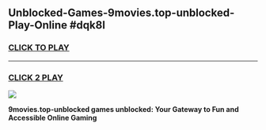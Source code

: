 
## Unblocked-Games-9movies.top-unblocked-Play-Online #dqk8l
<h3>
<a href="https://news.freeplayer.one?title=9movies.top-unblocked&ref=3">CLICK TO PLAY</a></h3>
<hr>

<h3>
<a href="https://news.freeplayer.one?title=9movies.top-unblocked&ref=3">CLICK 2 PLAY</a>
  
</h3>

<a href="https://news.freeplayer.one?title=9movies.top-unblocked&ref=3"><img src="https://clearcache.store/games.png"></a>


**9movies.top-unblocked games unblocked: Your Gateway to Fun and Accessible Online Gaming**
